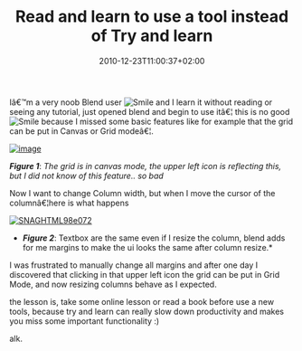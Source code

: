 ﻿---
title: "Read and learn to use a tool instead of Try and learn "
description: ""
date: 2010-12-23T11:00:37+02:00
draft: false
tags: [Experiences]
categories: [WPF]
---
Iâ€™m a very noob Blend user ![Smile](http://www.codewrecks.com/blog/wp-content/uploads/2010/12/wlEmoticon-smile1.png) and I learn it without reading or seeing any tutorial, just opened blend and begin to use itâ€¦ this is no good ![Smile](http://www.codewrecks.com/blog/wp-content/uploads/2010/12/wlEmoticon-smile1.png) because I missed some basic features like for example that the grid can be put in Canvas or Grid modeâ€¦.

[![image](http://www.codewrecks.com/blog/wp-content/uploads/2010/12/image_thumb1.png "image")](http://www.codewrecks.com/blog/wp-content/uploads/2010/12/image1.png)

 ***Figure 1***: *The grid is in canvas mode, the upper left icon is reflecting this, but I did not know of this feature.. so bad*

Now I want to change Column width, but when I move the cursor of the columnâ€¦here is what happens

[![SNAGHTML98e072](http://www.codewrecks.com/blog/wp-content/uploads/2010/12/SNAGHTML98e072_thumb.png "SNAGHTML98e072")](http://www.codewrecks.com/blog/wp-content/uploads/2010/12/SNAGHTML98e072.png)

* ***Figure 2***: Textbox are the same even if I resize the column, blend adds for me margins to make the ui looks the same after column resize.*

I was frustrated to manually change all margins and after one day I discovered that clicking in that upper left icon the grid can be put in Grid Mode, and now resizing columns behave as I expected.

the lesson is, take some online lesson or read a book before use a new tools, because try and learn can really slow down productivity and makes you miss some important functionality :)

alk.
